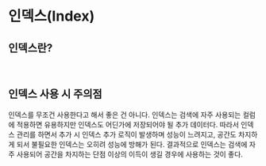 # 인덱스(Index)
## 인덱스란?

<br>

## 인덱스 사용 시 주의점
인덱스를 무조건 사용한다고 해서 좋은 건 아니다. 
인덱스는 검색에 자주 사용되는 컬럼에 적용하면 유용하지만 인덱스도 어딘가에 저장되어야 될 추가 데이터다.
따라서 인덱스 관리를 하면서 추가 시 인덱스 추가 로직이 발생하며 성능이 느려지고, 공간도 차지하게 되서 불필요한 인덱스는 오히려 성능에 방해가 된다.
결과적으로 인덱스는 검색에 자주 사용되어 공간을 차지하는 단점 이상의 이득이 생길 경우에 사용하는 것이 좋다.
